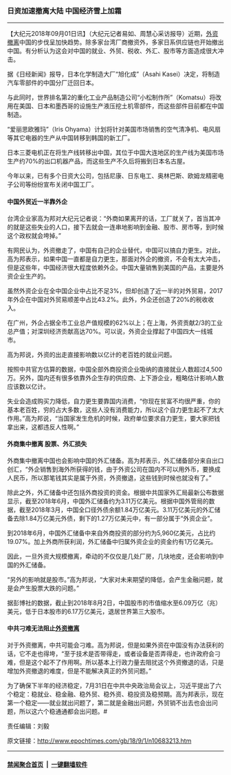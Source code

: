 ### 日资加速撤离大陆 中国经济雪上加霜
------------------------

<p>【大纪元2018年09月01日讯】（大纪元记者易如、周慧心采访报导）近期，<a href="http://www.epochtimes.com/gb/tag/%E5%A4%96%E8%B5%84%E6%92%A4%E7%A6%BB.html">外资撤离</a>中国的步伐呈加快趋势。除多家台湾厂商撤资外，多家日系供应链也开始撤出中国。有分析认为这会对中国的就业、外贸、税收、外汇、股市等方面造成很大冲击。</p>
<p>据《日经新闻》报导，日本化学制造大厂“旭化成”（Asahi Kasei）决定，将制造汽车零部件的中国分厂迁回日本。</p>
<p>与此同时，世界排名第2的重化工业产品制造公司“小松制作所”（Komatsu）将改用在美国、日本和墨西哥的设施生产液压挖土机零部件，而这些部件目前都在中国制造。</p>
<p>“爱丽思欧雅玛”（Iris Ohyama）计划将针对美国市场销售的空气清净机、电风扇等其它电器的生产从中国转移到韩国的新工厂。</p>
<p>日本三菱电机正在将生产线转移出中国，其位于中国大连地区的生产线为美国市场生产约70%的出口机器产品，而这些生产不久后将搬到日本名古屋。</p>
<p>今年以来，已有多个日资大公司，包括尼康、日东电工、奥林巴斯、欧姆龙精密电子公司等纷纷宣布关闭中国工厂。</p>
<h4>中国外贸近一半靠外企</h4>
<p>台湾企业家高为邦对大纪元记者说：“外商如果离开的话，工厂就关了，首当其冲的就是这些失业的人口，接下去就会一连串地影响到金融、股市、房市等，到时候这个政权就会垮掉。”</p>
<p>有网民认为，外资撤走了，中国有自己的企业替代，中国可以搞自力更生。对此，高为邦表示，如果中国一直都是自力更生，那面对外企的撤资，不会有太大冲击，但是这些年，中国经济很大程度依赖外企。中国大量销售到美国的产品，主要是外资企业生产的。</p>
<p>虽然外资企业在全中国企业中占比不足3%，但却创造了近一半的对外贸易，2017年外企在中国对外贸易顺差中占比43.2%。此外，外企还创造了20%的税收收入。</p>
<p>在广州，外企占据全市工业总产值规模的62%以上；在上海，外资贡献2/3的工业总产值；对深圳经济贡献高达70%。可以说，外资企业撑起了中国四大一线城市。</p>
<p>高为邦说，外资的出走直接影响数以亿计的老百姓的就业问题。</p>
<p>按照中共官方估算的数据，中国全部外商投资企业吸纳的直接就业人数超过4,500万。另外，国内还有很多依靠外企生存的供应商、上下游企业，粗略估计影响人数应该数以亿计。</p>
<p>失业会造成购买力降低，自力更生要靠国内消费，“你现在贫富不均很严重，你的基本老百姓，穷的占大多数，这些人没有消费能力，所以这个自力更生起不了太大作用。”高为邦说，“当国家发生危机的时候，政府单位要求自力更生，要大家把钱拿出来，这都违反人性啊。”</p>
<h4>外商集中撤离 股票、外汇损失</h4>
<p>外商集中撤离中国也会影响中国的外汇储备。高为邦表示，外汇储备部分来自出口创汇，“外企销售到海外所获得的钱，由于外资公司在国内不可以用外币，要换成人民币，所以那笔钱其实是属于外资，外资撤退，这些钱到时候也就没有了。”</p>
<p>除此之外，外汇储备中还包括外商投资的资金。根据中共国家外汇局最新公布数据显示，截至2018年6月，中国外汇储备约为3.11万亿美元。根据中国外管局的数据，截至2018年3月，中国全口径外债余额1.84万亿美元。3.11万亿美元的外汇储备去除1.84万亿美元外债，剩下的1.27万亿美元中，有一部分属于“外资企业”。</p>
<p>到2018年6月，中国外汇储备中来自外商投资的部分约为5,960亿美元，占比约19.07%。加上外商所获利润，外汇储备中归属外资企业的资金约有1万亿美元。</p>
<p>因此，一旦外资大规模撤离，牵动的不仅仅是几处厂房，几块地皮，还会影响到中国的外汇储备。</p>
<p>“另外的影响就是股市。”高为邦说，“大家对未来期望的降低，会产生金融问题，就是会产生股票大跌的问题。”</p>
<p>据彭博社的数据，截止到2018年8月2日，中国股市的市值缩水至6.09万亿（兆）美元，低于日本股市的6.17万亿美元，退居世界第三大股市。</p>
<h4>中共刁难无法阻止<a href="http://www.epochtimes.com/gb/tag/%E5%A4%96%E8%B5%84%E6%92%A4%E7%A6%BB.html">外资撤离</a></h4>
<p>对于外资撤离，中共可能会刁难。高为邦说，但是如果外资在中国没有办法获利的话，它不走也得垮，“至于技术是否带得走，或者设备是否弄得走，也许政府会刁难，但是这个起不了作用啊。所以基本上行政力量去阻扰这个外资撤退的话，只是增加外资撤退的难度，但是不能解决真正的外贸问题。”</p>
<p>为了确保下半年的经济稳定，7月31日在中共中央政治局会议上，习近平提出了六个稳定：稳就业、稳金融、稳外贸、稳外资、稳投资及稳预期。高为邦表示，现在第一个稳定——就业就出问题了，第二就是金融出问题，外贸销不出去也会出问题，所以这六个稳通通都会出问题。#</p>
<p>责任编辑：刘毅</p>

原文链接：http://www.epochtimes.com/gb/18/9/1/n10683213.htm


------------------------
#### [禁闻聚合首页](https://github.com/gfw-breaker/banned-news/blob/master/README.md) &nbsp;|&nbsp;  [一键翻墙软件](https://github.com/gfw-breaker/nogfw/blob/master/README.md)